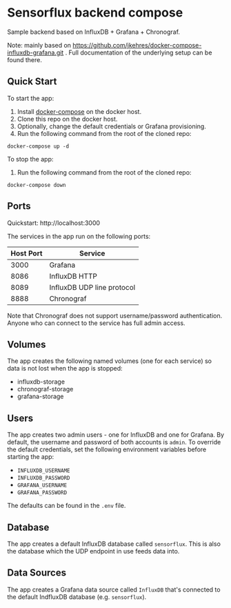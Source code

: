 # Sensorflux backend compose

Sample backend based on InfluxDB + Grafana + Chronograf.

Note: mainly based on https://github.com/jkehres/docker-compose-influxdb-grafana.git . Full documentation of the underlying setup can be found there.

## Quick Start

To start the app:

1. Install [docker-compose](https://docs.docker.com/compose/install/) on the docker host.
1. Clone this repo on the docker host.
1. Optionally, change the default credentials or Grafana provisioning.
1. Run the following command from the root of the cloned repo:
```
docker-compose up -d
```

To stop the app:

1. Run the following command from the root of the cloned repo:
```
docker-compose down
```

## Ports

Quickstart: http://localhost:3000

The services in the app run on the following ports:

| Host Port | Service |
| - | - |
| 3000 | Grafana |
| 8086 | InfluxDB HTTP |
| 8089 | InfluxDB UDP line protocol |
| 8888 | Chronograf |

Note that Chronograf does not support username/password authentication. Anyone who can connect to the service has full admin access.

## Volumes

The app creates the following named volumes (one for each service) so data is not lost when the app is stopped:

* influxdb-storage
* chronograf-storage
* grafana-storage

## Users

The app creates two admin users - one for InfluxDB and one for Grafana. By default, the username and password of both accounts is `admin`. To override the default credentials, set the following environment variables before starting the app:

* `INFLUXDB_USERNAME`
* `INFLUXDB_PASSWORD`
* `GRAFANA_USERNAME`
* `GRAFANA_PASSWORD`

The defaults can be found in the `.env` file.

## Database

The app creates a default InfluxDB database called `sensorflux`. This is also the database which the UDP endpoint in use feeds data into.

## Data Sources

The app creates a Grafana data source called `InfluxDB` that's connected to the default IndfluxDB database (e.g. `sensorflux`).
